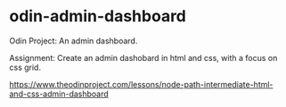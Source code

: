 # odin-admin-dashboard
Odin Project: An admin dashboard.

Assignment: Create an admin dashobard in html and css, with a focus on css grid.

https://www.theodinproject.com/lessons/node-path-intermediate-html-and-css-admin-dashboard
